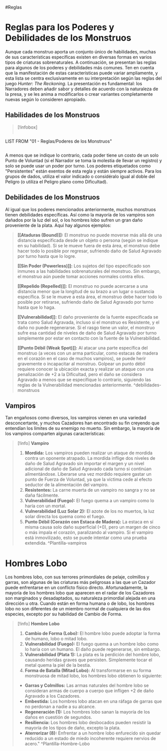 #Reglas 

# Reglas para los Poderes y Debilidades de los Monstruos

Aunque cada monstruo aporta un conjunto único de habilidades, muchas de sus características específicas existen en diversas formas en varios tipos de criaturas sobrenaturales. A continuación, se presentan las reglas para algunos de los poderes y debilidades más comunes. Ten en cuenta que la manifestación de estas características puede variar ampliamente, y esta lista se centra exclusivamente en su interpretación según las reglas del juego *Hunter: The Reckoning*. La presentación es fundamental: los Narradores deben añadir sabor y detalles de acuerdo con la naturaleza de la presa, y se les anima a modificarlos o crear variantes completamente nuevas según lo consideren apropiado.

## Habilidades de los Monstruos

>[!infobox]
>```dataview
LIST
FROM "01 - Reglas/Poderes de los Monstruos"
>```

A menos que se indique lo contrario, cada poder tiene un costo de un solo Punto de Voluntad (si el Narrador se toma la molestia de llevar un registro) y solo se puede usar un poder por turno. Los poderes etiquetados como "Persistentes" están exentos de esta regla y están siempre activos. Para los grupos de dados, utiliza el valor indicado o considéralo igual al doble del Peligro (o utiliza el Peligro plano como Dificultad).

## Debilidades de los Monstruos

Al igual que los poderes mencionados anteriormente, muchos monstruos tienen debilidades específicas. Así como la mayoría de los vampiros son dañados por la luz del sol, o los hombres lobo sufren un gran daño proveniente de la plata. Aquí hay algunos ejemplos:

>**[[Ataduras (Bound)]]:** El monstruo no puede moverse más allá de una distancia especificada desde un objeto o persona (según se indique en su habilidad). Si se le mueve fuera de esta área, el monstruo debe hacer todo lo posible por regresar, sufriendo daño de Salud Agravado por turno hasta que lo logre.
>
>**[[Sin Poder (Powerless)]]:** Los sujetos del tipo especificado son inmunes a las habilidades sobrenaturales del monstruo. Sin embargo, el monstruo aún puede tomar acciones normales contra ellos.
>
>**[[Repelido (Repelled)]]:** El monstruo no puede acercarse a una distancia menor que la longitud de su brazo a un lugar o sustancia específica. Si se le mueve a esta área, el monstruo debe hacer todo lo posible por retirarse, sufriendo daño de Salud Agravado por turno hasta que lo haga.
>
>**[[Vulnerabilidad]]:** El daño proveniente de la fuente especificada se trata como Salud Agravada, incluso si el monstruo es Resistente, y el daño no puede regenerarse. Si el rasgo tiene un valor, el monstruo sufre esa cantidad de niveles de daño de Salud Agravado por turno simplemente por estar en contacto con la fuente de la Vulnerabilidad.
>
>**[[Punto Débil (Weak Spot)]]:** Al atacar una parte específica del monstruo (a veces con un arma particular, como estacas de madera en el corazón en el caso de muchos vampiros), se puede herir gravemente o incapacitar al monstruo. Golpear un punto débil requiere conocer la ubicación exacta y realizar un ataque con una penalización de +2 a la Dificultad, pero el daño se considera Agravado a menos que se especifique lo contrario, siguiendo las reglas de la Vulnerabilidad mencionadas anteriormente.
^debilidades-monstruos

## Vampiros

Tan engañosos como diversos, los vampiros vienen en una variedad desconcertante, y muchos Cazadores han encontrado su fin creyendo que entendían los límites de su enemigo no muerto. Sin embargo, la mayoría de los vampiros comparten algunas características:

>[!info] **Vampiro**
>1. **Mordida:** Los vampiros pueden realizar un ataque de mordida contra un oponente atrapado. La mordida inflige dos niveles de daño de Salud Agravado sin importar el margen y un nivel adicional de daño de Salud Agravado cada turno si continúan alimentándose. Liberarse una vez mordido requiere gastar un punto de Fuerza de Voluntad, ya que la víctima cede al efecto seductor de la alimentación del vampiro.
>2. **Resistentes:** La carne muerta de un vampiro no sangra y no se daña fácilmente.
>3. **Vulnerabilidad (Fuego):** El fuego quema a un vampiro como lo haría con un mortal.
>4. **Vulnerabilidad (Luz Solar 2):** El azote de los no muertos, la luz solar directa los quema como el fuego.
>5. **Punto Débil (Corazón con Estaca de Madera):** La estaca en sí misma causa solo daño superficial (+0), pero un margen de cinco o más impala el corazón, paralizando al vampiro. Si el vampiro está inmovilizado, esto se puede intentar como una prueba extendida.
^Plantilla-vampiros

# Hombres Lobo

Los hombres lobo, con sus terrores primordiales de pelaje, colmillos y garras, son algunas de las criaturas más peligrosas a las que un Cazador puede enfrentarse en un conflicto físico directo. Afortunadamente, la mayoría de los hombres lobo que aparecen en el radar de los Cazadores son marginados y desadaptados, su naturaleza primordial alejada en una dirección u otra. Cuando están en forma humana o de lobo, los hombres lobo no son diferentes de un miembro normal de cualquiera de las dos especies, excepto por su habilidad de Cambio de Forma.

>[!info] **Hombre Lobo**
>1. **Cambio de Forma (Lobo):** El hombre lobo puede adoptar la forma de humano, lobo o mitad lobo.
>2. **Vulnerabilidad (Fuego):** El fuego quema a un hombre lobo como lo haría con un humano. El daño puede regenerarse, sin embargo.
>3. **Vulnerabilidad (Plata 1):** La plata es la perdición del hombre lobo, causando heridas graves que persisten. Simplemente tocar el metal quema la piel de la bestia.
>4. **Forma de Batalla (Mitad Lobo):** Al transformarse en su forma monstruosa de mitad lobo, los hombres lobo obtienen lo siguiente:
>	- **Garras y Colmillos:** Las armas naturales del hombre lobo se consideran armas de cuerpo a cuerpo que infligen +2 de daño Agravado a los Cazadores.
>	- **Embestida:** Los hombres lobo atacan en una ráfaga de garras que no perdonan a nadie a su alcance.
>	- **Regeneración (1):** Los hombres lobo sanan la mayoría de los daños en cuestión de segundos.
>	- **Resiliencia:** Los hombres lobo desbocados pueden resistir la mayoría de los tipos de daño, excepto la plata.
>	- **Aterrorizar (8):** Enfrentar a un hombre lobo enfurecido sin quedar reducido a un estado de miedo incoherente requiere nervios de acero."
^Plantilla-Hombre-Lobo